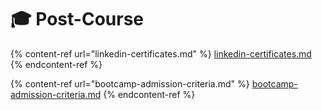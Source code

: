 # 🎓 Post-Course

{% content-ref url="linkedin-certificates.md" %}
[linkedin-certificates.md](linkedin-certificates.md)
{% endcontent-ref %}

{% content-ref url="bootcamp-admission-criteria.md" %}
[bootcamp-admission-criteria.md](bootcamp-admission-criteria.md)
{% endcontent-ref %}
